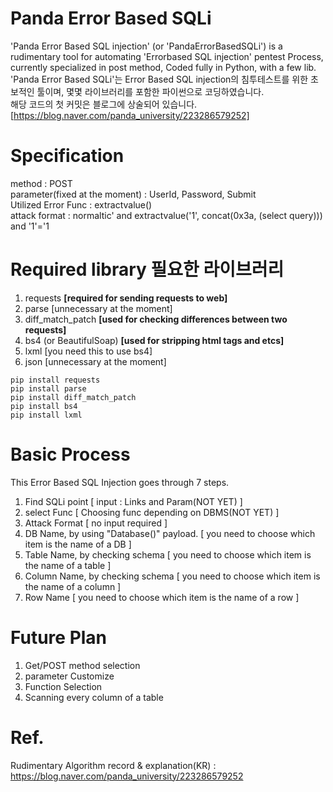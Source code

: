 # Panda Error Based SQLi 
'Panda Error Based SQL injection' (or 'PandaErrorBasedSQLi') is a rudimentary tool for automating 'Errorbased SQL injection' pentest Process, currently specialized in post method, Coded fully in Python, with a few lib.
<br/>'Panda Error Based SQLi'는 Error Based SQL injection의 침투테스트를 위한 초보적인 툴이며, 몇몇 라이브러리를 포함한 파이썬으로 코딩하였습니다.
<br/>해당 코드의 첫 커밋은 블로그에 상술되어 있습니다. [https://blog.naver.com/panda_university/223286579252]

# Specification
method : POST
<br/>parameter(fixed at the moment) : UserId, Password, Submit
<br/>Utilized Error Func : extractvalue()
<br/>attack format : normaltic' and extractvalue('1', concat(0x3a, (select query))) and '1'='1


# Required library 필요한 라이브러리
1. requests                **[required for sending requests to web]**
2. parse                   [unnecessary at the moment]
3. diff_match_patch        **[used for checking differences between two requests]**
4. bs4 (or BeautifulSoap)  **[used for stripping html tags and etcs]**
5. lxml                    [you need this to use bs4]
6. json                    [unnecessary at the moment]

~~~
pip install requests
pip install parse
pip install diff_match_patch
pip install bs4
pip install lxml
~~~

# Basic Process
This Error Based SQL Injection goes through 7 steps.
1. Find SQLi point [ input : Links and Param(NOT YET) ]
2. select Func [ Choosing func depending on DBMS(NOT YET) ]
3. Attack Format [ no input required ]
4. DB Name, by using "Database()" payload. [ you need to choose which item is the name of a DB ]
5. Table Name, by checking schema [ you need to choose which item is the name of a table ]
6. Column Name, by checking schema [ you need to choose which item is the name of a column ]
7. Row Name [ you need to choose which item is the name of a row ]

# Future Plan
1. Get/POST method selection
2. parameter Customize
3. Function Selection
4. Scanning every column of a table

# Ref.
Rudimentary Algorithm record & explanation(KR) : https://blog.naver.com/panda_university/223286579252
